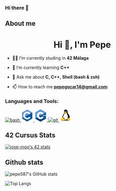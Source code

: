 ### Hi there 👋

## About me
<h1 align="center">Hi 👋, I'm Pepe</h1>

- 👨‍💻 I’m currently studing in **42 Málaga**

- 🦧 I’m currently learning **C++**

- 🔮 Ask me about **C, C++, Shell (bash & zsh)**

- 📫 How to reach me **pepegocar14@gmail.com**

<p align="left">
</p>

<h3 align="left">Languages and Tools:</h3>
<p align="left"> <a href="https://www.gnu.org/software/bash/" target="_blank" rel="noreferrer"> <img src="https://www.vectorlogo.zone/logos/gnu_bash/gnu_bash-icon.svg" alt="bash" width="40" height="40"/> </a> <a href="https://www.cprogramming.com/" target="_blank" rel="noreferrer"> <img src="https://raw.githubusercontent.com/devicons/devicon/master/icons/c/c-original.svg" alt="c" width="40" height="40"/> </a> <a href="https://www.w3schools.com/cpp/" target="_blank" rel="noreferrer"> <img src="https://raw.githubusercontent.com/devicons/devicon/master/icons/cplusplus/cplusplus-original.svg" alt="cplusplus" width="40" height="40"/> </a> <a href="https://git-scm.com/" target="_blank" rel="noreferrer"> <img src="https://www.vectorlogo.zone/logos/git-scm/git-scm-icon.svg" alt="git" width="40" height="40"/> </a> <a href="https://www.linux.org/" target="_blank" rel="noreferrer"> <img src="https://raw.githubusercontent.com/devicons/devicon/master/icons/linux/linux-original.svg" alt="linux" width="40" height="40"/> </a> </p>

## 42 Cursus Stats
[![jose-mgo's 42 stats](https://badge.mediaplus.ma/kettlebells/jose-mgo?1337Badge=off&UM6P=off)](https://github.com/oakoudad/badge42)

## Github stats
![pepe587's GitHub stats](https://github-readme-stats.vercel.app/api?username=pepe587&show_icons=true&theme=radical)

![Top Langs](https://github-readme-stats.vercel.app/api/top-langs/?username=pepe587&layout=compact&theme=radical)

<!--
**pepe587/pepe587** is a ✨ _special_ ✨ repository because its `README.md` (this file) appears on your GitHub profile.

Here are some ideas to get you started:

- 🔭 I’m currently working on ...
- 🌱 I’m currently learning ...
- 👯 I’m looking to collaborate on ...
- 🤔 I’m looking for help with ...
- 💬 Ask me about ...
- 📫 How to reach me: ...
- 😄 Pronouns: ...
- ⚡ Fun fact: ...
-->
